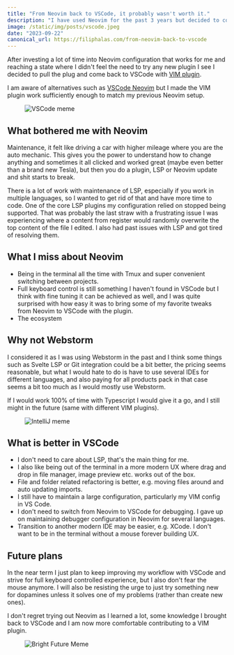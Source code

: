 ```yaml
---
title: "From Neovim back to VSCode, it probably wasn't worth it."
description: "I have used Neovim for the past 3 years but decided to come back to VSCode with the VIM plugin."
image: /static/img/posts/vscode.jpeg
date: "2023-09-22"
canonical_url: https://filiphalas.com/from-neovim-back-to-vscode
---
```


After investing a lot of time into Neovim configuration that works for me and reaching a state where I didn't feel the need to try any new plugin I see I decided to pull the plug and come back to VSCode with [VIM plugin](https://marketplace.visualstudio.com/items?itemName=vscodevim.vim).

I am aware of alternatives such as [VSCode Neovim](https://marketplace.visualstudio.com/items?itemName=asvetliakov.vscode-neovim) but I made the VIM plugin work sufficiently enough to match my previous Neovim setup.

<figure>
  <img src="/static/img/posts/vscode-meme.jpeg" alt="VSCode meme">
</figure>

## What bothered me with Neovim
Maintenance, it felt like driving a car with higher mileage where you are the auto mechanic. This gives you the power to understand how to change anything and sometimes it all clicked and worked great (maybe even better than a brand new Tesla), but then you do a plugin, LSP or Neovim update and shit starts to break.

There is a lot of work with maintenance of LSP, especially if you work in multiple languages, so I wanted to get rid of that and have more time to code. One of the core LSP plugins my configuration relied on stopped being supported. That was probably the last straw with a frustrating issue I was experiencing where a content from register would randomly overwrite the top content of the file I edited. I also had past issues with LSP and got tired of resolving them.

## What I miss about Neovim
- Being in the terminal all the time with Tmux and super convenient switching between projects.
- Full keyboard control is still something I haven't found in VSCode but I think with fine tuning it can be achieved as well, and I was quite surprised with how easy it was to bring some of my favorite tweaks from Neovim to VSCode with the plugin.
- The ecosystem

## Why not Webstorm
I considered it as I was using Webstorm in the past and I think some things such as Svelte LSP or Git integration could be a bit better, the pricing seems reasonable, but what I would hate to do is have to use several IDEs for different languages, and also paying for all products pack in that case seems a bit too much as I would mostly use Webstorm.

If I would work 100% of time with Typescript I would give it a go, and I still might in the future (same with different VIM plugins).

<figure>
  <img src="/static/img/posts/webstorm-meme.png" alt="IntelliJ meme">
</figure>

## What is better in VSCode
- I don't need to care about LSP, that's the main thing for me.
- I also like being out of the terminal in a more modern UX where drag and drop in file manager, image preview etc. works out of the box.
- File and folder related refactoring is better, e.g. moving files around and auto updating imports.
- I still have to maintain a large configuration, particularly my VIM config in VS Code.
- I don't need to switch from Neovim to VSCode for debugging. I gave up on maintaining debugger configuration in Neovim for several languages.
- Transition to another modern IDE may be easier, e.g. XCode. I don't want to be in the terminal without a mouse forever building UX.

## Future plans

In the near term I just plan to keep improving my workflow with VSCode and strive for full keyboard controlled experience, but I also don't fear the mouse anymore. I will also be resisting the urge to just try something new for dopamines unless it solves one of my problems (rather than create new ones).

I don't regret trying out Neovim as I learned a lot, some knowledge I brought back to VSCode and I am now more comfortable contributing to a VIM plugin.

<figure>
  <img src="/static/img/posts/bright-future-meme.jpeg" alt="Bright Future Meme">
</figure>